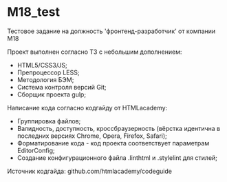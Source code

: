 # M18_test
Тестовое задание на должность 'фронтенд-разработчик' от компании М18

Проект выполнен согласно ТЗ с небольшим дополнением:

- HTML5/CSS3/JS;
- Препроцессор LESS;
- Методология БЭМ;
- Система контроля версий Git;
- Сборщик проекта gulp;

Написание кода согласно кодгайду от HTMLacademy:

- Группировка файлов;
- Валидность, доступность, кроссбраузерность (вёрстка идентична в последних версиях Chrome, Opera, Firefox, Safari);
- Форматирование кода - код проекта соответствует параметрам EditorConfig;
- Создание конфигурационного файла .linthtml и .stylelint для стилей;

Источник кодгайда: github.com/htmlacademy/codeguide
